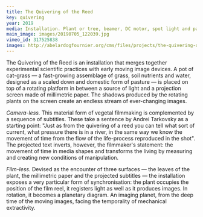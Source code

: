 ```yaml
---
title: The Quivering of the Reed
key: quivering
year: 2019
media: Installation. Plant or tree, beamer, DC motor, spot light and paper screen. Variable dimensions.
main_image: images/20190705_122039.jpg
vimeo_id: 317525838
images: http://abelardogfournier.org/cms/files/projects/the-quivering-of-the-reed/quivering-cerezales-2-ed.project.jpg
---
```



<div class="row">
   <div class="col-md-4"></div>
    <div class="col-md-8 col-12 en">
        <p>The Quivering of the Reed is an installation that merges together experimental scientific practices with early moving image devices. A pot of cat-grass — a fast-growing assemblage of grass, soil nutrients and water, designed as a scaled down and domestic form of pasture — is placed on top of a rotating platform in between a source of light and a projection screen made of millimetric paper. The shadows produced by the rotating plants on the screen create an endless stream of ever-changing images.</p>
        <p><em>Camera-less.</em> This material form of vegetal filmmaking is complemented by a sequence of subtitles. These take a sentence by Andrei Tarkovsky as a starting point: "Just as from the quivering of a reed you can tell what sort of current, what pressure there is in a river, in the same way we know the movement of time from the flow of the life-process reproduced in the shot". The projected text inverts, however, the filmmaker's statement: the movement of time in media shapes and transforms the living by measuring and creating new conditions of manipulation.</p>
        <p><em>Film-less.</em> Devised as the encounter of three surfaces — the leaves of the plant, the millimetric paper and the projected subtitles — the installation exposes a very particular form of synchronisation: the plant occupies the position of the film reel, it registers light as well as it produces images. In rotation, it becomes a planetary diagram. An imaging planet, from the deep time of the moving images, facing the temporality of mechanical extractivity.</p>   
    </div>
    <div class="col-md-4"></div>
</div>
